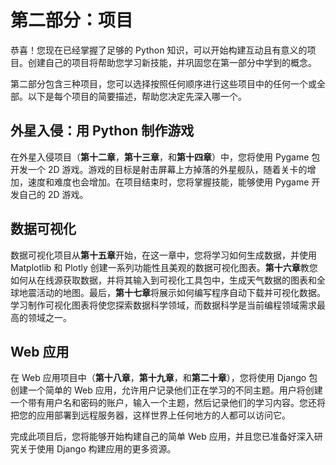 # 第二部分：项目

恭喜！您现在已经掌握了足够的 Python 知识，可以开始构建互动且有意义的项目。创建自己的项目将帮助您学习新技能，并巩固您在第一部分中学到的概念。

第二部分包含三种项目，您可以选择按照任何顺序进行这些项目中的任何一个或全部。以下是每个项目的简要描述，帮助您决定先深入哪一个。

## 外星入侵：用 Python 制作游戏

在外星入侵项目（**第十二章**，**第十三章**，和**第十四章**）中，您将使用 Pygame 包开发一个 2D 游戏。游戏的目标是射击屏幕上方掉落的外星舰队，随着关卡的增加，速度和难度也会增加。在项目结束时，您将掌握技能，能够使用 Pygame 开发自己的 2D 游戏。

## 数据可视化

数据可视化项目从**第十五章**开始，在这一章中，您将学习如何生成数据，并使用 Matplotlib 和 Plotly 创建一系列功能性且美观的数据可视化图表。**第十六章**教您如何从在线源获取数据，并将其输入到可视化工具包中，生成天气数据的图表和全球地震活动的地图。最后，**第十七章**将展示如何编写程序自动下载并可视化数据。学习制作可视化图表将使您探索数据科学领域，而数据科学是当前编程领域需求最高的领域之一。

## Web 应用

在 Web 应用项目中（**第十八章**，**第十九章**，和**第二十章**），您将使用 Django 包创建一个简单的 Web 应用，允许用户记录他们正在学习的不同主题。用户将创建一个带有用户名和密码的账户，输入一个主题，然后记录他们的学习内容。您还将把您的应用部署到远程服务器，这样世界上任何地方的人都可以访问它。

完成此项目后，您将能够开始构建自己的简单 Web 应用，并且您已准备好深入研究关于使用 Django 构建应用的更多资源。
